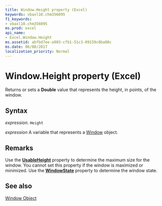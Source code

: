 ```yaml
---
title: Window.Height property (Excel)
keywords: vbaxl10.chm356095
f1_keywords:
- vbaxl10.chm356095
ms.prod: excel
api_name:
- Excel.Window.Height
ms.assetid: abfbd7ee-a983-cfb1-51c3-09159c8ba08c
ms.date: 06/08/2017
localization_priority: Normal
---
```



# Window.Height property (Excel)

Returns or sets a  **Double** value that represents the height, in points, of the window.


## Syntax

_expression_. `Height`

_expression_ A variable that represents a [Window](./Excel.Window.md) object.


## Remarks

Use the  **[UsableHeight](Excel.Window.UsableHeight.md)** property to determine the maximum size for the window. You cannot set this property if the window is maximized or minimized. Use the **[WindowState](Excel.Window.WindowState.md)** property to determine the window state.


## See also


[Window Object](Excel.Window.md)

